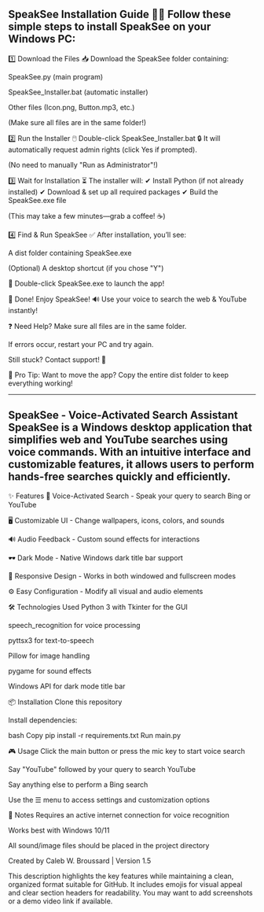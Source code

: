 SpeakSee Installation Guide 🎤👀
Follow these simple steps to install SpeakSee on your Windows PC:
-------------------------------------------------------------------------------------------------------------------------------------------------------------------------------------------------------------------------------------------------------------
1️⃣ Download the Files
📥 Download the SpeakSee folder containing:

SpeakSee.py (main program)

SpeakSee_Installer.bat (automatic installer)

Other files (Icon.png, Button.mp3, etc.)

(Make sure all files are in the same folder!)

2️⃣ Run the Installer
🖱️ Double-click SpeakSee_Installer.bat
🔒 It will automatically request admin rights (click Yes if prompted).

(No need to manually "Run as Administrator"!)

3️⃣ Wait for Installation
⏳ The installer will:
✔ Install Python (if not already installed)
✔ Download & set up all required packages
✔ Build the SpeakSee.exe file

(This may take a few minutes—grab a coffee! ☕)

4️⃣ Find & Run SpeakSee
✅ After installation, you’ll see:

A dist folder containing SpeakSee.exe

(Optional) A desktop shortcut (if you chose "Y")

🚀 Double-click SpeakSee.exe to launch the app!

🎉 Done! Enjoy SpeakSee!
🔊 Use your voice to search the web & YouTube instantly!

❓ Need Help?
Make sure all files are in the same folder.

If errors occur, restart your PC and try again.

Still stuck? Contact support! 📧

🌟 Pro Tip:
Want to move the app? Copy the entire dist folder to keep everything working!

_____________________________________________________________________________________________________________________________________________________________________________________________________________________________________________________________

SpeakSee - Voice-Activated Search Assistant
SpeakSee is a Windows desktop application that simplifies web and YouTube searches using voice commands. With an intuitive interface and customizable features, it allows users to perform hands-free searches quickly and efficiently.
-------------------------------------------------------------------------------------------------------------------------------------------------------------------------------------------------------------------------------------------------------------
✨ Features
🎤 Voice-Activated Search - Speak your query to search Bing or YouTube

🖥️ Customizable UI - Change wallpapers, icons, colors, and sounds

🔊 Audio Feedback - Custom sound effects for interactions

🕶️ Dark Mode - Native Windows dark title bar support

📱 Responsive Design - Works in both windowed and fullscreen modes

⚙️ Easy Configuration - Modify all visual and audio elements

🛠️ Technologies Used
Python 3 with Tkinter for the GUI

speech_recognition for voice processing

pyttsx3 for text-to-speech

Pillow for image handling

pygame for sound effects

Windows API for dark mode title bar

📦 Installation
Clone this repository

Install dependencies:

bash
Copy
pip install -r requirements.txt
Run main.py

🎮 Usage
Click the main button or press the mic key to start voice search

Say "YouTube" followed by your query to search YouTube

Say anything else to perform a Bing search

Use the ☰ menu to access settings and customization options

📝 Notes
Requires an active internet connection for voice recognition

Works best with Windows 10/11

All sound/image files should be placed in the project directory

Created by Caleb W. Broussard | Version 1.5

This description highlights the key features while maintaining a clean, organized format suitable for GitHub. It includes emojis for visual appeal and clear section headers for readability. You may want to add screenshots or a demo video link if available.
